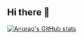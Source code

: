 ## Hi there 👋
[![Anurag's GitHub stats](https://github-readme-stats.vercel.app/api?username=FurkanKokcu)](https://github.com/anuraghazra/github-readme-stats)
<!--
**FurkanKokcu/FurkanKokcu** is a ✨ _special_ ✨ repository because its `README.md` (this file) appears on your GitHub profile.

Here are some ideas to get you started:

- 🔭 I’m currently working on ...
- 🌱 I’m currently learning ...
- 👯 I’m looking to collaborate on ...
- 🤔 I’m looking for help with ...
- 💬 Ask me about ...
- 📫 How to reach me: ...
- 😄 Pronouns: ...
- ⚡ Fun fact: ...
-->
